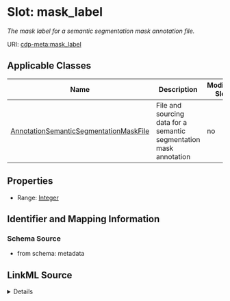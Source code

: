 

# Slot: mask_label


_The mask label for a semantic segmentation mask annotation file._



URI: [cdp-meta:mask_label](metadatamask_label)



<!-- no inheritance hierarchy -->





## Applicable Classes

| Name | Description | Modifies Slot |
| --- | --- | --- |
| [AnnotationSemanticSegmentationMaskFile](AnnotationSemanticSegmentationMaskFile.md) | File and sourcing data for a semantic segmentation mask annotation |  no  |







## Properties

* Range: [Integer](Integer.md)





## Identifier and Mapping Information







### Schema Source


* from schema: metadata




## LinkML Source

<details>
```yaml
name: mask_label
description: The mask label for a semantic segmentation mask annotation file.
from_schema: metadata
exact_mappings:
- cdp-common:annotation_source_file_mask_label
rank: 1000
ifabsent: int(1)
alias: mask_label
owner: AnnotationSemanticSegmentationMaskFile
domain_of:
- AnnotationSemanticSegmentationMaskFile
range: integer
inlined: true
inlined_as_list: true

```
</details>